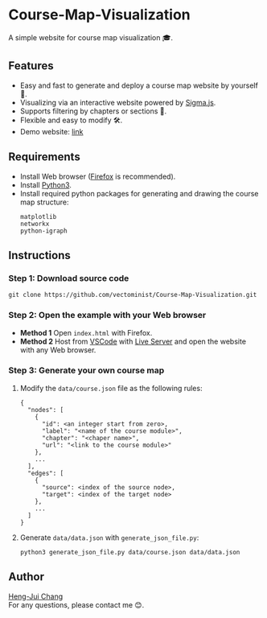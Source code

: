 # Course-Map-Visualization
A simple website for course map visualization 🎓.

## Features

* Easy and fast to generate and deploy a course map website by yourself 🚀.
* Visualizing via an interactive website powered by [Sigma.js](http://sigmajs.org/).
* Supports filtering by chapters or sections 📖.
* Flexible and easy to modify 🛠.
* Demo website: [link](https://google.com)

## Requirements

* Install Web browser ([Firefox](https://www.mozilla.org/en-US/firefox/) is recommended).
* Install [Python3](https://www.python.org/).
* Install required python packages for generating and drawing the course map structure:
  ```
  matplotlib
  networkx
  python-igraph
  ```

## Instructions

### Step 1: Download source code

```
git clone https://github.com/vectominist/Course-Map-Visualization.git
```

### Step 2: Open the example with your Web browser

* **Method 1**
  Open `index.html` with Firefox.
* **Method 2**
  Host from [VSCode](https://code.visualstudio.com/) with [Live Server](https://github.com/ritwickdey/vscode-live-server) and open the website with any Web browser.

### Step 3: Generate your own course map

1. Modify the `data/course.json` file as the following rules:

   ```
   {
     "nodes": [
       {
         "id": <an integer start from zero>,
         "label": "<name of the course module>",
         "chapter": "<chaper name>",
         "url": "<link to the course module>"
       },
       ...
     ],
     "edges": [
       {
         "source": <index of the source node>,
         "target": <index of the target node>
       },
       ...
     ]
   }
   ```
2. Generate `data/data.json` with `generate_json_file.py`:

   ```
   python3 generate_json_file.py data/course.json data/data.json
   ```

<!-- ## Example -->


## Author
[Heng-Jui Chang](https://vectominist.github.io/)  
For any questions, please contact me 😊.